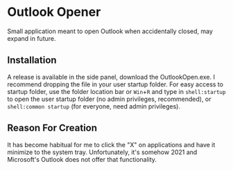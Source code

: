 # Outlook Opener
Small application meant to open Outlook when accidentally closed, may expand in future.

## Installation
A release is available in the side panel, download the OutlookOpen.exe. I recommend dropping the file in your user startup folder. For easy access to startup folder, use the folder location bar or `Win`+`R` and type in `shell:startup` to open the user startup folder (no admin privileges, recommended), or `shell:common startup` (for everyone, need admin privileges).

## Reason For Creation
It has become habitual for me to click the "X" on applications and have it minimize to the system tray. Unfortunately, it's somehow 2021 and Microsoft's Outlook does not offer that functionality.

